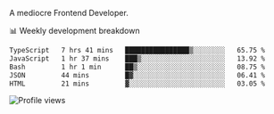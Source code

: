 A mediocre Frontend Developer.

📊 Weekly development breakdown
<!--START_SECTION:waka-->

```txt
TypeScript   7 hrs 41 mins   ████████████████▒░░░░░░░░   65.75 %
JavaScript   1 hr 37 mins    ███▒░░░░░░░░░░░░░░░░░░░░░   13.92 %
Bash         1 hr 1 min      ██▒░░░░░░░░░░░░░░░░░░░░░░   08.75 %
JSON         44 mins         █▓░░░░░░░░░░░░░░░░░░░░░░░   06.41 %
HTML         21 mins         ▓░░░░░░░░░░░░░░░░░░░░░░░░   03.05 %
```

<!--END_SECTION:waka-->

<img src="https://gpvc.arturio.dev/iqbalfasri" alt="Profile views"/>
